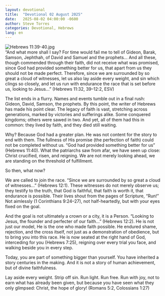 ```yaml
---
layout: devotional
title:  "Devotional 02 August 2025"
date:   2025-08-02 04:00:00 -0600
author: Steve Torres
categories: Devotional, Hebrews
lang: en
---
```

<img src="https://sitemedia.esteeb.com/file/esteebcomsitemedia/devotional_images/Hebrews/Heb-11_39-40.jpg?raw=true" alt="Hebrews 11:39-40.jpg" style="max-width: 100%; height: auto;">

<div class="scripture">
  “And what more shall I say? For time would fail me to tell of Gideon, Barak, Samson, Jephthah, of David and Samuel and the prophets... And all these, though commended through their faith, did not receive what was promised, since God had provided something better for us, that apart from us they should not be made perfect. Therefore, since we are surrounded by so great a cloud of witnesses, let us also lay aside every weight, and sin which clings so closely, and let us run with endurance the race that is set before us, looking to Jesus...” (Hebrews 11:32, 39–12:2, ESV)
</div>

The list ends in a flurry. Names and events tumble out in a final rush: Gideon, David, Samson, the prophets. By this point, the writer of Hebrews has made his point clear. The legacy of faith is vast, stretching across generations, marked by victories and sufferings alike. Some conquered kingdoms; others were sawed in two. And yet, all of them had this in common: they lived by faith, and they died still waiting.

Why? Because God had a greater plan. He was not content for the story to end with them. The fullness of His promise (the perfection of faith) could not be completed without us. “God had provided something better for us” (Hebrews 11:40). What the patriarchs saw from afar, we have seen up close: Christ crucified, risen, and reigning. We are not merely looking ahead, we are standing on the threshold of fulfillment.

So then, what now?

We are called to join the race. “Since we are surrounded by so great a cloud of witnesses…” (Hebrews 12:1). These witnesses do not merely observe us; they testify to the truth, that God is faithful, that faith is worth it, that endurance is possible. Their lives shout from the pages of Scripture, “Run!” Not aimlessly (1 Corinthians 9:24–27), not half-heartedly, but with your eyes fixed on the goal.

And the goal is not ultimately a crown or a city, it is a Person. “Looking to Jesus, the founder and perfecter of our faith…” (Hebrews 12:2). He is not just our model, He is the one who made faith possible. He endured shame, rejection, and the cross itself, not just as a demonstration of obedience, but to bring you into this race. He is now seated at the right hand of God, interceding for you (Hebrews 7:25), reigning over every trial you face, and walking beside you in every step.

Today, you are part of something bigger than yourself. You have inherited a story centuries in the making. And it is not a story of human achievement, but of divine faithfulness.

Lay aside every weight. Strip off sin. Run light. Run free. Run with joy, not to earn what has already been given, but because you have seen what they only glimpsed: Christ, the hope of glory! (Romans 5:2, Colossians 1:27)